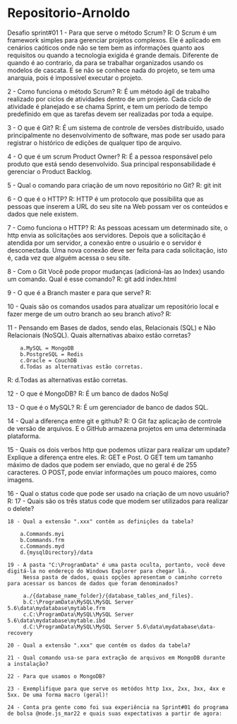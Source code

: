# Repositorio-Arnoldo
Desafio sprint#01
1 - Para que serve o método Scrum? 
R: O Scrum é um framework simples para gerenciar projetos complexos. Ele é aplicado em cenários caóticos onde não se tem bem as informações quanto aos requisitos ou quando a tecnologia exigida é grande demais. Diferente de quando é ao contrario, da para se trabalhar organizados usando os modelos de cascata. E se não se conhece nada do projeto, se tem uma anarquia, pois é impossível executar o projeto.
           
2 - Como funciona o método Scrum? 
R: É um método ágil de trabalho realizado por ciclos de atividades dentro de um projeto. Cada ciclo de atividade é planejado e se chama Sprint,  e tem um período de tempo predefinido em que as tarefas devem ser realizadas por toda a equipe.

3 - O que é Git? 
R: É um sistema de controle de versões distribuído, usado principalmente no desenvolvimento de software, mas pode ser usado para registrar o histórico de edições de qualquer tipo de arquivo.

4 - O que é um scrum Product Owner?
R: É a pessoa responsável pelo produto que está sendo desenvolvido. Sua principal responsabilidade é gerenciar o Product Backlog.

5 - Qual o comando para criação de um novo repositório no Git?
R: git init

6 - O que é o HTTP? 
R: HTTP é um protocolo que possibilita que as pessoas que inserem a URL do seu site na Web possam ver os conteúdos e dados que nele existem.
    
7 - Como funciona o HTTP? 
R: As pessoas acessam um determinado site, o http envia as solicitações aos servidores. Depois que a solicitação é atendida por um servidor, a conexão entre o usuário e o servidor é desconectada.
Uma nova conexão deve ser feita para cada solicitação, isto é, cada vez que alguém acessa o seu site.

8 - Com o Git Você pode propor mudanças (adicioná-las ao Index) usando um comando. Qual é esse comando? 
R: git add index.html

9 - O que é a Branch master e para que serve?
R: 

10 - Quais são os comandos usados para atualizar um repositório local e fazer merge de um outro branch ao seu branch ativo? 
R:

11 - Pensando em Bases de dados, sendo elas, Relacionais (SQL) e Não Relacionais (NoSQL). Quais alternativas abaixo estão corretas? 

        a.MySQL = MongoDB 
        b.PostgreSQL = Redis 
        c.Oracle = CouchDB 
        d.Todas as alternativas estão corretas.
R: d.Todas as alternativas estão corretas.        

12 - O que é MongoDB? 
R: É um banco de dados NoSql

13 - O que é o MySQL? 
R: É um gerenciador de banco de dados SQL.

14 - Qual a diferença entre git e github? 
R: O Git faz aplicação de controle de versão de arquivos. E o GitHub armazena projetos em uma determinada plataforma.

15 - Quais os dois verbos http que podemos utiizar para realizar um update? Explique a diferença entre eles. 
R: GET e Post. O GET tem um tamanho máximo de dados que podem ser enviado, que no geral é de 255 caracteres. O POST, pode enviar informações um pouco maiores, como imagens.

16 - Qual o status code que pode ser usado na criação de um novo usuário? 
R:
    17 - Quais são os três status code que modem ser utilizados para realizar o delete? 

 

    18 - Qual a extensão ".xxx" contêm as definições da tabela? 

        a.Commands.myi 
        b.Commands.frm 
        c.Commands.myd 
        d.{mysqlDirectory}/data 

    19 - A pasta "C:\ProgramData" é uma pasta oculta, portanto, você deve digitá-la no endereço do Windows Explorer para chegar lá.  
         Nessa pasta de dados, quais opções apresentam o caminho correto para acessar os bancos de dados que foram denominados? 

         a./{database_name_folder}/{database_tables_and_files}. 
         b.C:\ProgramData\MySQL\MySQL Server 5.6\data\mydatabase\mytable.frm 
         c.C:\ProgramData\MySQL\MySQL Server 5.6\data\mydatabase\mytable.ibd 
         d.C:\ProgramData\MySQL\MySQL Server 5.6\data\mydatabase\data-recovery 

    20 - Qual a extensão ".xxx" que contêm os dados da tabela? 

    21 - Qual comando usa-se para extração de arquivos em MongoDB durante a instalação? 

    22 - Para que usamos o MongoDB? 

    23 - Exemplifique para que serve os metódos http 1xx, 2xx, 3xx, 4xx e 5xx. De uma forma macro (geral)! 

    24 - Conta pra gente como foi sua experiência na Sprint#01 do programa de bolsa @node.js_mar22 e quais suas expectativas a partir de agora: 
    
    
    
    
    
    
    
